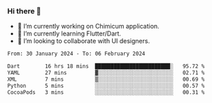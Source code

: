 ### Hi there 👋

<!--
**devcat37/devcat37** is a ✨ _special_ ✨ repository because its `README.md` (this file) appears on your GitHub profile.-->


- 🔭 I’m currently working on Chimicum application.
- 🌱 I’m currently learning Flutter/Dart.
- 👯 I’m looking to collaborate with UI designers.
<!-- - 🤔 I’m looking for help with ... -->

<!--START_SECTION:waka-->

```txt
From: 30 January 2024 - To: 06 February 2024

Dart        16 hrs 18 mins  ████████████████████████░   95.72 %
YAML        27 mins         ▓░░░░░░░░░░░░░░░░░░░░░░░░   02.71 %
XML         7 mins          ▒░░░░░░░░░░░░░░░░░░░░░░░░   00.69 %
Python      5 mins          ░░░░░░░░░░░░░░░░░░░░░░░░░   00.57 %
CocoaPods   3 mins          ░░░░░░░░░░░░░░░░░░░░░░░░░   00.31 %
```

<!--END_SECTION:waka-->
